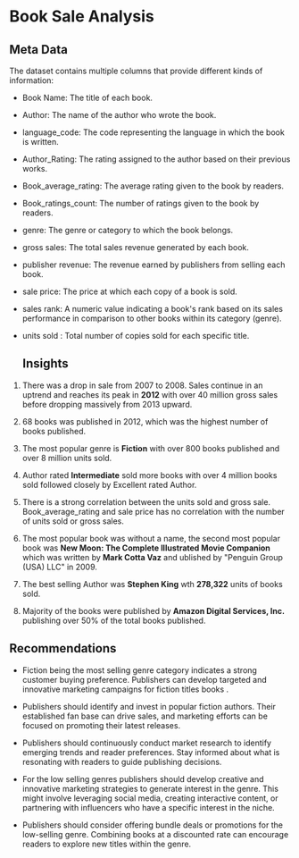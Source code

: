 # Book Sale Analysis

## Meta Data
The dataset contains multiple columns that provide different kinds of information:

- Book Name: The title of each book.

- Author: The name of the author who wrote the book.

- language_code: The code representing the language in which the book is written.

- Author_Rating: The rating assigned to the author based on their previous works.

- Book_average_rating: The average rating given to the book by readers.

- Book_ratings_count: The number of ratings given to the book by readers.

- genre: The genre or category to which the book belongs.

- gross sales: The total sales revenue generated by each book.

- publisher revenue: The revenue earned by publishers from selling each book.

- sale price: The price at which each copy of a book is sold.

- sales rank: A numeric value indicating a book's rank based on its sales performance in comparison to other books within its category (genre).

- units sold : Total number of copies sold for each specific title.

  ## Insights
1.  There was a drop in sale from 2007 to 2008. Sales continue in an uptrend and reaches its peak in **2012** with over 40 million gross sales before dropping massively 
    from 2013 upward.

2.  68 books was published in 2012, which was the highest number of books published.

3.  The most popular genre is **Fiction** with over 800 books published and over 8 million units sold.

4.  Author rated **Intermediate** sold more books with over 4 million books sold followed closely by Excellent rated Author.

5.  There is a strong correlation between the units sold and gross sale. Book_average_rating and sale price has no correlation with the number of units sold or gross sales.

6.  The most popular book was without a name, the second most popular book was **New Moon: The Complete Illustrated Movie Companion** which was written by **Mark Cotta 
    Vaz** and  ublished by "Penguin Group (USA) LLC" in 2009.

7.  The best selling Author was **Stephen King** wth **278,322** units of books sold.

8.  Majority of the books were published by **Amazon Digital Services, Inc.** publishing over 50% of the total books published.

## Recommendations
- Fiction being the most selling genre category indicates a strong customer buying preference. Publishers can develop targeted and innovative marketing campaigns for fiction titles books .

- Publishers should identify and invest in popular fiction authors. Their established fan base can drive sales, and marketing efforts can be focused on promoting their latest releases.

- Publishers should continuously conduct market research to identify emerging trends and reader preferences. Stay informed about what is resonating with readers to guide publishing decisions.

- For the low selling genres publishers should develop creative and innovative marketing strategies to generate interest in the genre. This might involve leveraging social media, creating interactive content, or partnering with influencers who have a specific interest in the niche.

- Publishers should consider offering bundle deals or promotions for the low-selling genre. Combining books at a discounted rate can encourage readers to explore new titles within the genre.
